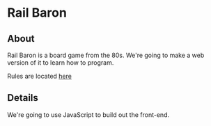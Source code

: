 # Rail Baron

## About
Rail Baron is a board game from the 80s.
We're going to make a web version of it to learn how to program.

Rules are located [here](https://www.railgamefans.com/rbp/rbrules.htm)


## Details
We're going to use JavaScript to build out the front-end.